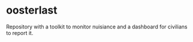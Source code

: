 # oosterlast
Repository with a toolkit to monitor nuisiance and a dashboard for civilians to report it.
